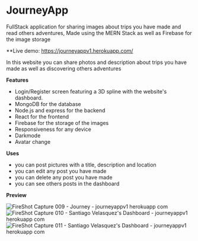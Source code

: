 # JourneyApp

FullStack application for sharing images about trips you have made and read others adventures, Made using the MERN Stack as well as Firebase for the image storage

\*\*Live demo: https://journeyappv1.herokuapp.com/

In this website you can share photos and description about trips you have made as well as discovering others adventures

**Features**

- Login/Register screen featuring a 3D spline with the website's dashboard.
- MongoDB for the database
- Node.js and express for the backend
- React for the frontend
- Firebase for the storage of the images
- Responsiveness for any device
- Darkmode
- Avatar change

**Uses**

- you can post pictures with a title, description and location
- you can edit any post you have made
- you can delete any post you have made
- you can see others posts in the dashboard

**Preview**

![FireShot Capture 009 - Journey - journeyappv1 herokuapp com](https://user-images.githubusercontent.com/98051106/179336772-d36fdad7-2ce4-4868-8248-b5c90ef37077.png)
![FireShot Capture 010 - Santiago Velasquez's Dashboard - journeyappv1 herokuapp com](https://user-images.githubusercontent.com/98051106/179336776-3d86698f-3822-42ee-adf1-e25edbaa2273.png)
![FireShot Capture 011 - Santiago Velasquez's Dashboard - journeyappv1 herokuapp com](https://user-images.githubusercontent.com/98051106/179336795-6176238f-aafc-4c0d-8eea-4f3d269bc05f.png)
